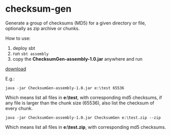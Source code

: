 checksum-gen
============
Generate a group of checksums (MD5) for a given directory or file, optionally as zip archive or chunks.

How to use:

1. deploy sbt
2. run `sbt assembly`
3. copy the **ChecksumGen-assembly-1.0.jar** anywhere and run

[download](https://dl.dropboxusercontent.com/u/70916622/ChecksumGen-assembly-1.0.jar)

E.g.:

`java -jar ChecksumGen-assembly-1.0.jar e:\test 65536`

Which means list all files in **e:\test**, with corresponding md5 checksums, if any file is larger than the chunk size (65536), also list the checksum of every chunk.

`java -jar ChecksumGen-assembly-1.0.jar ChecksumGen e:\test.zip --zip`

Which means list all files in **e:\test.zip**, with corresponding md5 checksums.